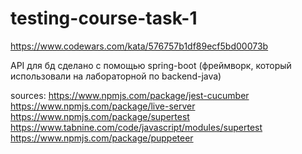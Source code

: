 # testing-course-task-1

https://www.codewars.com/kata/576757b1df89ecf5bd00073b


API для бд сделано с помощью spring-boot
(фреймворк, который использовали на лабораторной по backend-java)

sources:
https://www.npmjs.com/package/jest-cucumber
https://www.npmjs.com/package/live-server
https://www.npmjs.com/package/supertest
https://www.tabnine.com/code/javascript/modules/supertest
https://www.npmjs.com/package/puppeteer
